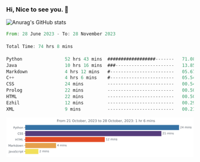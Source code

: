 ### Hi, Nice to see you. 👋

<!--
**EtherFin/EtherFin** is a ✨ _special_ ✨ repository because its `README.md` (this file) appears on your GitHub profile.

Here are some ideas to get you started:

- 🔭 I’m currently working on ...
- 🌱 I’m currently learning ...
- 👯 I’m looking to collaborate on ...
- 🤔 I’m looking for help with ...
- 💬 Ask me about ...
- 📫 How to reach me: ...
- 😄 Pronouns: ...
- ⚡ Fun fact: ...
-->


![Anurag's GitHub stats](https://github-readme-stats.vercel.app/api?username=EtherFin&bg_color=30,e96443,e97f43,e99943,e9b443,e9ce43,e9e843,d3e943,bee943,a9e943,94e943&title_color=fff&text_color=000&show_icons=true&icon_color=000)


<!--START_SECTION:waka-->

```rust
From: 28 June 2023 - To: 28 November 2023

Total Time: 74 hrs 8 mins

Python                52 hrs 43 mins  ##################-------   71.08 %
Java                  10 hrs 16 mins  ###----------------------   13.85 %
Markdown              4 hrs 12 mins   #------------------------   05.67 %
C++                   4 hrs 6 mins    #------------------------   05.54 %
CSS                   24 mins         -------------------------   00.54 %
Prolog                22 mins         -------------------------   00.50 %
HTML                  22 mins         -------------------------   00.50 %
Ezhil                 12 mins         -------------------------   00.29 %
XML                   9 mins          -------------------------   00.21 %
```

<!--END_SECTION:waka-->

<img
  src="https://github.com/EtherFin/EtherFin/blob/master/images/stat.svg"
  alt="Work Dashboard"
/>


